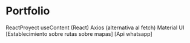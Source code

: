 # Portfolio
ReactProyect
useContent (React)
Axios (alternativa al fetch)
Material UI
[Establecimiento sobre rutas sobre mapas]
[Api whatsapp]
